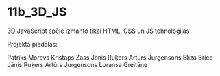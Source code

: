 # 11b_3D_JS
3D JavaScript spēle
izmanto tikai HTML, CSS un JS tehnoloģijas

Projektā piedālās:

Patriks Morevs
Kristaps Zass
Jānis Ruķers
Artūrs Jurgensons
Elīza Brice
Jānis Ruķers
Artūrs Jurgensons
Loransa Greitāne